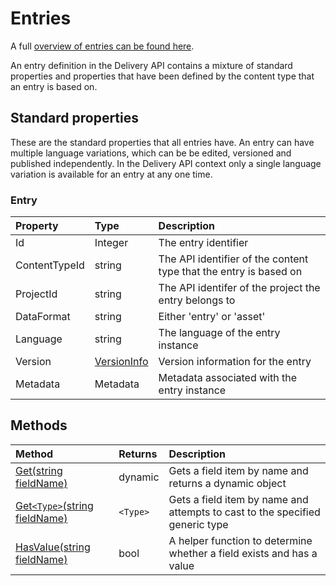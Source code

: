 # Entries

A full [overview of entries can be found here](https://contensis.github.io/docs/entries/).

An entry definition in the Delivery API contains a mixture of standard properties and properties that have been defined by the content type that an entry is based on. 

## Standard properties

These are the standard properties that all entries have. An entry can have multiple language variations, which can be be edited, versioned and published independently. In the Delivery API context only a single language variation is available for an entry at any one time. 

### Entry

| Property | Type | Description |
| :------- | :--- | :---------- |
| Id | Integer | The entry identifier |
| ContentTypeId | string  | The API identifier of the content type that the entry is based on |
| ProjectId | string | The API identifer of the project the entry belongs to |
| DataFormat | string | Either 'entry' or 'asset' |
| Language | string | The language of the entry instance |
| Version | [VersionInfo](/common/types/dotnet/versioninfo-dotnet.md) | Version information for the entry | 
| Metadata | Metadata | Metadata associated with the entry instance | 

## Methods

| Method | Returns | Description |
| :----- | :------ | :-----------|
| [Get(string fieldName)](./entry-methods-dotnet.html#get) | dynamic | Gets a field item by name and returns a dynamic object |
| [Get`<Type>`(string fieldName)](./entry-methods-dotnet.html#gett) | `<Type>` | Gets a field item by name and attempts to cast to the specified generic type |
| [HasValue(string fieldName)](./entry-methods-dotnet.html#hasvalue) | bool | A helper function to determine whether a field exists and has a value |
